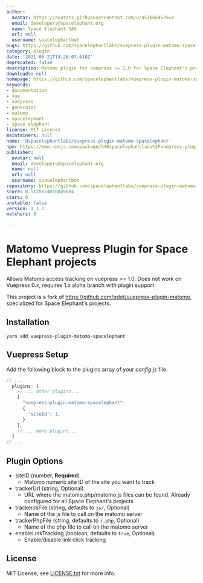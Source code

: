```yaml
---
author:
  avatar: https://avatars.githubusercontent.com/u/45766545?v=4
  email: developers@spacelephant.org
  name: Space Elephant SAS
  url: null
  username: spacelephantbot
bugs: https://github.com/spacelephantlabs/vuepress-plugin-matomo-spacelephant/issues
category: plugin
date: '2021-06-21T13:26:07.618Z'
deprecated: false
description: Matomo plugin for vuepress >= 1.0 for Space Elephant's projects
downloads: null
homepage: https://github.com/spacelephantlabs/vuepress-plugin-matomo-spacelephant/
keywords:
- documentation
- vue
- vuepress
- generator
- matomo
- spacelephant
- space elephant
license: MIT License
maintainers: null
name: '@spacelephantlabs/vuepress-plugin-matomo-spacelephant'
npm: https://www.npmjs.com/package/%40spacelephantlabs%2Fvuepress-plugin-matomo-spacelephant
publisher:
  avatar: null
  email: developers@spacelephant.org
  name: null
  url: null
  username: spacelephantbot
repository: https://github.com/spacelephantlabs/vuepress-plugin-matomo-spacelephant
score: 0.5128874016049084
stars: 0
unstable: false
version: 1.1.1
watchers: 0

---
```


# Matomo Vuepress Plugin for Space Elephant projects

Allows Matomo access tracking on vuepress >= 1.0. Does not work on
Vuepress 0.x, requires 1.x alpha branch with plugin support.

This project is a fork of https://github.com/qdot/vuepress-plugin-matomo, specialized for Space Elephant's projects.

## Installation

```
yarn add vuepress-plugin-matomo-spacelephant
```

## Vuepress Setup

Add the following block to the plugins array of your *config.js* file.

```js
// ...
  plugins: [
    // ... other plugins...
    [
      "vuepress-plugin-matomo-spacelephant":
      {
        'siteId': 1,
      }
    ],
    // ... more plugins...
  ]
// ...
```
## Plugin Options

* siteID (number, **Required**)
    * Matomo numeric site ID of the site you want to track
* trackerUrl (string, Optional)
    * URL where the matomo.php/matomo.js files can be found. Already configured for all Space Elephant's projects
* trackerJsFile (string, defaults to `js/`, Optional)
    * Name of the js file to call on the matomo server
* trackerPhpFile (string, defaults to `r.php`, Optional)
    * Name of the php file to call on the matomo server
* enableLinkTracking (boolean, defaults to `true`, Optional)
    * Enable/disable link click tracking
    
## License

MIT License, see [LICENSE.txt](LICENSE.txt) for more info.
